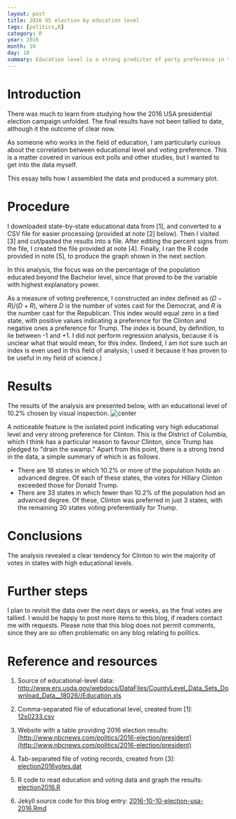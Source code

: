 ```yaml
---
layout: post
title: 2016 US election by education level
tags: [politics,R]
category: R
year: 2016
month: 10
day: 10
summary: Education level is a strong predictor of party preference in the USA.
---
```


# Introduction

There was much to learn from studying how the 2016 USA presidential election
campaign unfolded. The final results have not been tallied to date, although it
the outcome of clear now.

As someone who works in the field of education, I am particularly curious about
the correlation between educational level and voting preference. This is a
matter covered in various exit polls and other studies, but I wanted to get
into the data myself.

This essay tells how I assembled the data and produced a summary plot.

# Procedure

I downloaded state-by-state educational data from [1], and converted to a CSV
file for easier processing (provided at note [2] below). Then I visited [3] and
cut/pasted the results into a file. After editing the percent signs from the
file, I created the file provided at note [4].  Finally, I ran the R code
provided in note [5], to produce the graph shown in the next section.

In this analysis, the focus was on the percentage of the population educated
beyond the Bachelor level, since that proved to be the variable with highest
explanatory power.

As a measure of voting preference, I constructed an index defined as
$(D-R)/(D+R)$, where $D$ is the number of votes cast for the Democrat, and $R$
is the number cast for the Republican. This index would equal zero in a tied
state, with positive values indicating a preference for the Clinton and
negative ones a preference for Trump.  The index is bound, by definition, to
lie between -1 and +1.  I did not perform regression analysis, because it is
unclear what that would mean, for this index. (Indeed, I am not sure such an
index is even used in this field of analysis; I used it because it has proven
to be useful in my field of science.)

# Results

The results of the analysis are presented below, with
an educational level of 10.2% chosen by visual inspection. 
![center](http://dankelley.github.io/figs/election2016-usa.png) 


A noticeable feature is the isolated point indicating very high educational
level and very strong preference for Clinton. This is the District of Columbia, 
which I think has a particular reason to favour Clinton, since Trump has
pledged to "drain the swamp." Apart from this point, there is a strong trend in
the data, a simple summary of which is as follows.

* There are 18 states in which 10.2% or more of the population holds an
  advanced degree. Of each of these states, the votes for Hillary Clinton
  exceeded those for Donald Trump.
* There are 33 states in which fewer than 10.2% of the population hod an
  advanced degree. Of these, Clinton was preferred in just 3 states, with the
  remaining 30 states voting preferentially for Trump.

# Conclusions

The analysis revealed a clear tendency for Clinton to win the majority of votes
in states with high educational levels.

# Further steps

I plan to revisit the data over the next days or weeks, as the final votes are
tallied. I would be happy to post more items to this blog, if readers contact
me with requests. Please note that this blog does not permit comments, since
they are so often problematic on any blog relating to politics.


# Reference and resources

1. Source of educational-level data: http://www.ers.usda.gov/webdocs/DataFiles/CountyLevel_Data_Sets_Download_Data__18026//Education.xls

2. Comma-separated file of educational level, created from [1]:
   [12s0233.csv](https://raw.github.com/dankelley/dankelley.github.io/master/assets/12s0233.csv)

3. Website with a table providing 2016 election results:
   [http://www.nbcnews.com/politics/2016-election/president](http://www.nbcnews.com/politics/2016-election/president)

4. Tab-separated file of voting records, created from [3]:
   [election2016votes.dat](https://raw.github.com/dankelley/dankelley.github.io/master/assets/election2016votes.dat)

5. R code to read education and voting data and graph the results:
   [election2016.R](https://raw.github.com/dankelley/dankelley.github.io/master/assets/election2016.R)

6. Jekyll source code for this blog entry: [2016-10-10-election-usa-2016.Rmd](https://raw.github.com/dankelley/dankelley.github.io/master/assets/2016-10-10-election-usa-2016.Rmd)
